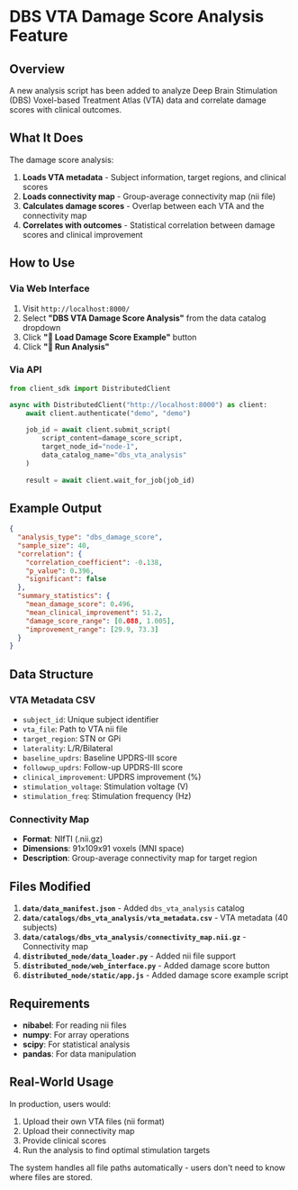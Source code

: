 # DBS VTA Damage Score Analysis Feature

## Overview

A new analysis script has been added to analyze Deep Brain Stimulation (DBS) Voxel-based Treatment Atlas (VTA) data and correlate damage scores with clinical outcomes.

## What It Does

The damage score analysis:
1. **Loads VTA metadata** - Subject information, target regions, and clinical scores
2. **Loads connectivity map** - Group-average connectivity map (nii file)
3. **Calculates damage scores** - Overlap between each VTA and the connectivity map
4. **Correlates with outcomes** - Statistical correlation between damage scores and clinical improvement

## How to Use

### Via Web Interface

1. Visit `http://localhost:8000/`
2. Select **"DBS VTA Damage Score Analysis"** from the data catalog dropdown
3. Click **"🧠 Load Damage Score Example"** button
4. Click **"🚀 Run Analysis"**

### Via API

```python
from client_sdk import DistributedClient

async with DistributedClient("http://localhost:8000") as client:
    await client.authenticate("demo", "demo")
    
    job_id = await client.submit_script(
        script_content=damage_score_script,
        target_node_id="node-1",
        data_catalog_name="dbs_vta_analysis"
    )
    
    result = await client.wait_for_job(job_id)
```

## Example Output

```json
{
  "analysis_type": "dbs_damage_score",
  "sample_size": 40,
  "correlation": {
    "correlation_coefficient": -0.138,
    "p_value": 0.396,
    "significant": false
  },
  "summary_statistics": {
    "mean_damage_score": 0.496,
    "mean_clinical_improvement": 51.2,
    "damage_score_range": [0.088, 1.005],
    "improvement_range": [29.9, 73.3]
  }
}
```

## Data Structure

### VTA Metadata CSV
- `subject_id`: Unique subject identifier
- `vta_file`: Path to VTA nii file
- `target_region`: STN or GPi
- `laterality`: L/R/Bilateral
- `baseline_updrs`: Baseline UPDRS-III score
- `followup_updrs`: Follow-up UPDRS-III score
- `clinical_improvement`: UPDRS improvement (%)
- `stimulation_voltage`: Stimulation voltage (V)
- `stimulation_freq`: Stimulation frequency (Hz)

### Connectivity Map
- **Format**: NIfTI (.nii.gz)
- **Dimensions**: 91x109x91 voxels (MNI space)
- **Description**: Group-average connectivity map for target region

## Files Modified

1. **`data/data_manifest.json`** - Added `dbs_vta_analysis` catalog
2. **`data/catalogs/dbs_vta_analysis/vta_metadata.csv`** - VTA metadata (40 subjects)
3. **`data/catalogs/dbs_vta_analysis/connectivity_map.nii.gz`** - Connectivity map
4. **`distributed_node/data_loader.py`** - Added nii file support
5. **`distributed_node/web_interface.py`** - Added damage score button
6. **`distributed_node/static/app.js`** - Added damage score example script

## Requirements

- **nibabel**: For reading nii files
- **numpy**: For array operations
- **scipy**: For statistical analysis
- **pandas**: For data manipulation

## Real-World Usage

In production, users would:
1. Upload their own VTA files (nii format)
2. Upload their connectivity map
3. Provide clinical scores
4. Run the analysis to find optimal stimulation targets

The system handles all file paths automatically - users don't need to know where files are stored.

